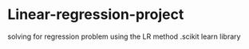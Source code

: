 # Linear-regression-project
solving for regression problem using the LR method .scikit learn  library
